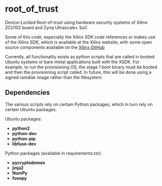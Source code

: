 # root_of_trust
Device-Locked Root-of-trust using hardware security systems of Xilinx ZCU102 board and Zynq Ultrascale+ SoC

Some of this code, especially the Xilinx SDK code references or makes use of the Xilinx SDK, which is available at the 
Xilinx website, with some open source components available on the [Xilinx GitHub](https://github.com/Xilinx/embeddedsw)

Currently, all functionality exists as python scripts that are called in booted Ubuntu systems or bare metal applications
built with the XSDK. For example, to run the provisioning OS, the stage 1 boot binary must be booted and then the provisioning
script called. In future, this will be done using a signed ramdisk image rather than the filesystem.

## Dependencies
The various scripts rely on certain Python packages, which in turn rely on certain Ubuntu packages.

Ubuntu packages:
- **python2**
- **python-dev**
- **python-pip**
- **libfuse-dev**

Python packages (available in requirements.txt):
- **pycryptodomex**
- **jinja2**
- **NumPy**
- **fusepy**
